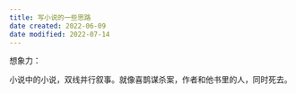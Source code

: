 ```yaml
---
title: 写小说的一些思路
date created: 2022-06-09
date modified: 2022-07-14
---
```


想象力：

小说中的小说，双线并行叙事。就像喜鹊谋杀案，作者和他书里的人，同时死去。
